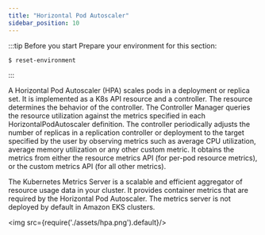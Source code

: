```yaml
---
title: "Horizontal Pod Autoscaler"
sidebar_position: 10
---
```


:::tip Before you start
Prepare your environment for this section:

```bash timeout=300 wait=30
$ reset-environment 
```
:::

A Horizontal Pod Autoscaler (HPA) scales pods in a deployment or replica set. It is implemented as a K8s API resource and a controller. The resource determines the behavior of the controller. The Controller Manager queries the resource utilization against the metrics specified in each HorizontalPodAutoscaler definition. The controller periodically adjusts the number of replicas in a replication controller or deployment to the target specified by the user by observing metrics such as average CPU utilization, average memory utilization or any other custom metric. It obtains the metrics from either the resource metrics API (for per-pod resource metrics), or the custom metrics API (for all other metrics).

The Kubernetes Metrics Server is a scalable and efficient aggregator of resource usage data in your cluster. It provides container metrics that are required by the Horizontal Pod Autoscaler. The metrics server is not deployed by default in Amazon EKS clusters.

<img src={require('./assets/hpa.png').default}/>